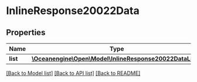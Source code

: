 # InlineResponse20022Data

## Properties
Name | Type | Description | Notes
------------ | ------------- | ------------- | -------------
**list** | [**\Oceanengine\Open\Model\InlineResponse20022DataList[]**](InlineResponse20022DataList.md) |  | 

[[Back to Model list]](../README.md#documentation-for-models) [[Back to API list]](../README.md#documentation-for-api-endpoints) [[Back to README]](../README.md)


